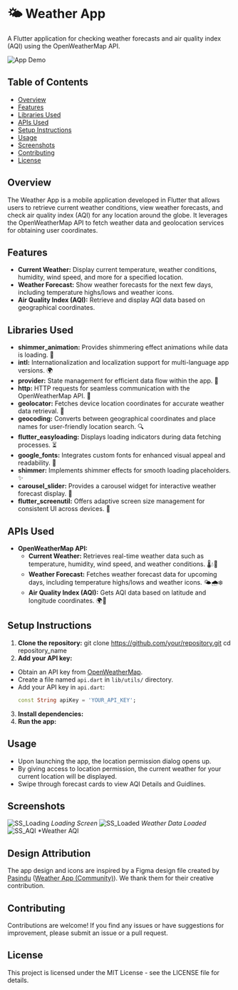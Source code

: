 # 🌤️ Weather App

A Flutter application for checking weather forecasts and air quality index (AQI) using the OpenWeatherMap API.

![App Demo](demo.gif)

## Table of Contents

- [Overview](#overview)
- [Features](#features)
- [Libraries Used](#libraries-used)
- [APIs Used](#apis-used)
- [Setup Instructions](#setup-instructions)
- [Usage](#usage)
- [Screenshots](#screenshots)
- [Contributing](#contributing)
- [License](#license)

## Overview

The Weather App is a mobile application developed in Flutter that allows users to retrieve current weather conditions, view weather forecasts, and check air quality index (AQI) for any location around the globe. It leverages the OpenWeatherMap API to fetch weather data and geolocation services for obtaining user coordinates.

## Features

- **Current Weather:** Display current temperature, weather conditions, humidity, wind speed, and more for a specified location.
- **Weather Forecast:** Show weather forecasts for the next few days, including temperature highs/lows and weather icons.
- **Air Quality Index (AQI):** Retrieve and display AQI data based on geographical coordinates.
## Libraries Used

- **shimmer_animation:** Provides shimmering effect animations while data is loading. 🌟
- **intl:** Internationalization and localization support for multi-language app versions. 🌍
- **provider:** State management for efficient data flow within the app. 🔄
- **http:** HTTP requests for seamless communication with the OpenWeatherMap API. 📡
- **geolocator:** Fetches device location coordinates for accurate weather data retrieval. 📍
- **geocoding:** Converts between geographical coordinates and place names for user-friendly location search. 🔍
- **flutter_easyloading:** Displays loading indicators during data fetching processes. ⏳
- **google_fonts:** Integrates custom fonts for enhanced visual appeal and readability. 🎨
- **shimmer:** Implements shimmer effects for smooth loading placeholders. ✨
- **carousel_slider:** Provides a carousel widget for interactive weather forecast display. 🎠
- **flutter_screenutil:** Offers adaptive screen size management for consistent UI across devices. 📱

## APIs Used

- **OpenWeatherMap API:**
  - **Current Weather:** Retrieves real-time weather data such as temperature, humidity, wind speed, and weather conditions. 🌡️💧💨
  - **Weather Forecast:** Fetches weather forecast data for upcoming days, including temperature highs/lows and weather icons. 🌤️🌧️❄️
  - **Air Quality Index (AQI):** Gets AQI data based on latitude and longitude coordinates. 🌍🌱

## Setup Instructions

1. **Clone the repository:**
git clone https://github.com/your/repository.git
cd repository_name
2. **Add your API key:**
- Obtain an API key from [OpenWeatherMap](https://openweathermap.org/api).
- Create a file named `api.dart` in `lib/utils/` directory.
- Add your API key in `api.dart`:
  ```dart
  const String apiKey = 'YOUR_API_KEY';
  ```

3. **Install dependencies:**
4. **Run the app:**
   
## Usage
- Upon launching the app, the location permission dialog opens up.
- By giving access to location permission, the current weather for your current location will be displayed.
- Swipe through forecast cards to view AQI Details and Guidlines.

## Screenshots
![SS_Loading](https://github.com/BOSS6292/WeatherAppFlutter/assets/97422476/1c35735a-c7fa-499a-a3b3-b16a7db5828b)
*Loading Screen*
![SS_Loaded](https://github.com/BOSS6292/WeatherAppFlutter/assets/97422476/134709bb-9f4b-4563-aa61-b66afc86ce0f)
*Weather Data Loaded*
![SS_AQI](https://github.com/BOSS6292/WeatherAppFlutter/assets/97422476/67f37c56-6f99-42c0-a0f3-f41a815dc97b)
*Weather AQI

## Design Attribution

The app design and icons are inspired by a Figma design file created by [Pasindu](https://www.figma.com/@pasindujdj) ([Weather App (Community)](https://www.figma.com/design/qFsqseA23C35CivKZFDOSV/Weather-App-(Community)?node-id=1-7&t=jEawIarPq2RQrQaI-1)). We thank them for their creative contribution.

## Contributing

Contributions are welcome! If you find any issues or have suggestions for improvement, please submit an issue or a pull request.

## License

This project is licensed under the MIT License - see the LICENSE file for details.
